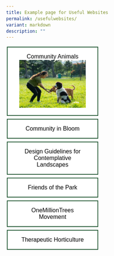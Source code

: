 ```yaml
---
title: Example page for Useful Websites
permalink: /usefulwebsites/
variant: markdown
description: ""
---
```

<style>
.button {
  border: none;
  color: white;
  padding: 16px 32px;
  text-align: center;
  text-decoration: none;
  display: inline-block;
  font-size: 16px;
  margin: 4px 2px;
  transition-duration: 0.4s;
  cursor: pointer;
	width: 250px;
}
.button1 {
  background-color: white; 
  color: black; 
  border: 2px solid #215732;
}
.button1:hover {
  background-color: #215732;
  color: white;
}
.button2 {
  background-color: white; 
  color: black; 
  border: 2px solid #215732;
}
.button2:hover {
  background-color: #215732;
  color: white;
}
.button3 {
  background-color: white; 
  color: black; 
  border: 2px solid #215732;.
}
.button3:hover {
  background-color: #215732;
  color: white;
}
</style>

<button class="button button1">Community Animals<img src="/images/Community%20animals/cam%20dogs.jpg"></button>
<a href="https://go.gov.sg/gardeningsg-community-gardens" rel="noopener" target="_blank"><button class="button button2">Community in Bloom</button></a>
<br>
<button class="button button3">Design Guidelines for Contemplative Landscapes</button>
<button class="button button2">Friends of the Park</button>
<br>
<button class="button button1">OneMillionTrees Movement</button>
<button class="button button2">Therapeutic Horticulture</button>
<br>